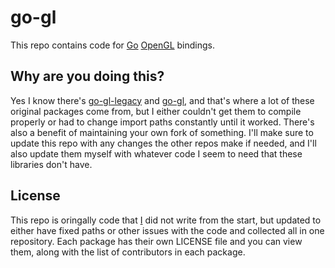 # go-gl

This repo contains code for [Go](http://golang.org/) [OpenGL](https://www.opengl.org/) bindings.

## Why are you doing this?

Yes I know there's [go-gl-legacy](https://github.com/go-gl-legacy) and [go-gl](https://github.com/go-gl), and that's where a lot of these original packages come from, but I either couldn't get them to compile properly or had to change import paths constantly until it worked. There's also a benefit of maintaining your own fork of something. I'll make sure to update this repo with any changes the other repos make if needed, and I'll also update them myself with whatever code I seem to need that these libraries don't have.

## License

This repo is oringally code that [I](https://github.com/lukevers) did not write from the start, but updated to either have fixed paths or other issues with the code and collected all in one repository. Each package has their own LICENSE file and you can view them, along with the list of contributors in each package.

